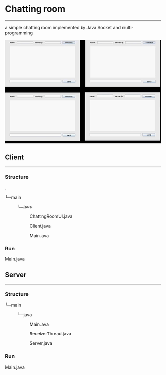 # Chatting room
___

a simple chatting room implemented by Java Socket and multi-programming

![](./figure/result.gif)

## Client
___
### Structure


.

└─main

&nbsp;&nbsp;&nbsp;&nbsp;&nbsp;&nbsp;&nbsp;&nbsp;&nbsp;&nbsp;└─java

&nbsp;&nbsp;&nbsp;&nbsp;&nbsp;&nbsp;&nbsp;&nbsp;&nbsp;&nbsp;&nbsp;&nbsp;&nbsp;&nbsp;&nbsp;&nbsp;&nbsp;&nbsp;&nbsp;&nbsp;ChattingRoomUI.java

&nbsp;&nbsp;&nbsp;&nbsp;&nbsp;&nbsp;&nbsp;&nbsp;&nbsp;&nbsp;&nbsp;&nbsp;&nbsp;&nbsp;&nbsp;&nbsp;&nbsp;&nbsp;&nbsp;&nbsp;Client.java

&nbsp;&nbsp;&nbsp;&nbsp;&nbsp;&nbsp;&nbsp;&nbsp;&nbsp;&nbsp;&nbsp;&nbsp;&nbsp;&nbsp;&nbsp;&nbsp;&nbsp;&nbsp;&nbsp;&nbsp;Main.java

### Run

Main.java

## Server
___
### Structure


└─main
 
&nbsp;&nbsp;&nbsp;&nbsp;&nbsp;&nbsp;&nbsp;&nbsp;&nbsp;&nbsp;└─java
 
&nbsp;&nbsp;&nbsp;&nbsp;&nbsp;&nbsp;&nbsp;&nbsp;&nbsp;&nbsp;&nbsp;&nbsp;&nbsp;&nbsp;&nbsp;&nbsp;&nbsp;&nbsp;&nbsp;&nbsp;Main.java

&nbsp;&nbsp;&nbsp;&nbsp;&nbsp;&nbsp;&nbsp;&nbsp;&nbsp;&nbsp;&nbsp;&nbsp;&nbsp;&nbsp;&nbsp;&nbsp;&nbsp;&nbsp;&nbsp;&nbsp;ReceiverThread.java

&nbsp;&nbsp;&nbsp;&nbsp;&nbsp;&nbsp;&nbsp;&nbsp;&nbsp;&nbsp;&nbsp;&nbsp;&nbsp;&nbsp;&nbsp;&nbsp;&nbsp;&nbsp;&nbsp;&nbsp;Server.java

### Run

Main.java

